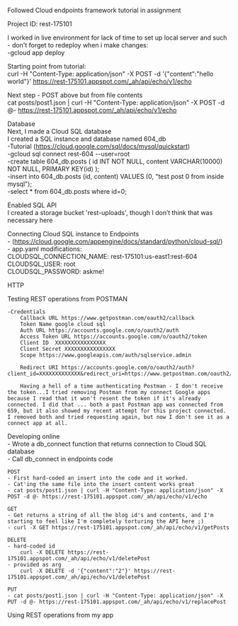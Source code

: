 Followed Cloud endpoints framework tutorial in assignment

Project ID: rest-175101

I worked in live environment for lack of time to set up local server and such - don't forget to redeploy when i make changes:  
    -gcloud app deploy  

Starting point from tutorial:  
curl -H "Content-Type: application/json" -X POST -d '{"content":"hello world"}' https://rest-175101.appspot.com/_ah/api/echo/v1/echo

Next step - POST above but from file contents  
cat posts/post1.json | curl -H "Content-Type: application/json" -X POST -d @- https://rest-175101.appspot.com/_ah/api/echo/v1/echo

Database  
Next, I made a Cloud SQL database  
I created a SQL instance and database named 604_db  
 -Tutorial (https://cloud.google.com/sql/docs/mysql/quickstart)  
 -gcloud sql connect rest-604 --user=root  
 -create table 604_db.posts ( id INT NOT NULL, content VARCHAR(10000) NOT NULL, PRIMARY KEY(id) );  
 -insert into 604_db.posts (id, content) VALUES (0, "test post 0 from inside mysql");  
 -select * from 604_db.posts where id=0;  

Enabled SQL API  
I created a storage bucket 'rest-uploads', though I don’t think that was necessary here  

Connecting Cloud SQL instance to Endpoints  
    - (https://cloud.google.com/appengine/docs/standard/python/cloud-sql/)  
    - app.yaml modifications:  
         CLOUDSQL_CONNECTION_NAME: rest-175101:us-east1:rest-604  
         CLOUDSQL_USER: root  
         CLOUDSQL_PASSWORD: askme!  

HTTP

Testing REST operations from POSTMAN

    -Credentials
        Callback URL https://www.getpostman.com/oauth2/callback
        Token Name google cloud sql
        Auth URL https://accounts.google.com/o/oauth2/auth
        Access Token URL https://accounts.google.com/o/oauth2/token
        Client ID  XXXXXXXXXXXXXXXX
        Client Secret XXXXXXXXXXXXXXXX
        Scope https://www.googleapis.com/auth/sqlservice.admin
        
        Redirect URI https://accounts.google.com/o/oauth2/auth?client_id=XXXXXXXXXXXXX&redirect_uri=https://www.getpostman.com/oauth2/callback&response_type=code&scope=https://www.googleapis.com/auth/sqlservice.admin
        
        Having a hell of a time authenticating Postman - I don't receive the token...I tried removing Postman from my connect Google apps because I read that it won't resent the token if it's already connected. I did that ... both a past Postman app was connected from 659, but it also showed my recent attempt for this project connected. I removed both and tried requesting again, but now I don't see it as a connect app at all.
        
Developing online  
    - Wrote a db_connect function that returns connection to Cloud SQL database  
    - Call db_connect in endpoints code  

    POST
    - First hard-coded an insert into the code and it worked.
    - Cat'ing the same file into the insert content works great
    - cat posts/post1.json | curl -H "Content-Type: application/json" -X POST -d @- https://rest-175101.appspot.com/_ah/api/echo/v1/echo
    
    GET
    - Get returns a string of all the blog id's and contents, and I'm starting to feel like I'm completely torturing the API here ;)
    - curl -X GET https://rest-175101.appspot.com/_ah/api/echo/v1/getPosts
    
    DELETE
    - hard-coded id
        curl -X DELETE https://rest-175101.appspot.com/_ah/api/echo/v1/deletePost
    - provided as arg
        curl -X DELETE -d '{"content":"2"}' https://rest-175101.appspot.com/_ah/api/echo/v1/deletePost
    
    PUT
    - cat posts/post1.json | curl -H "Content-Type: application/json" -X PUT -d @- https://rest-175101.appspot.com/_ah/api/echo/v1/replacePost
    

    
    






Using REST operations from my app

